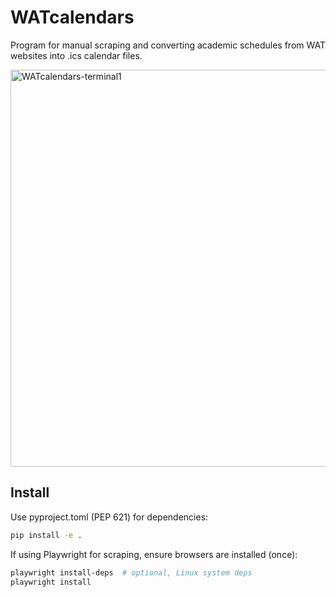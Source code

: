 # WATcalendars
Program for manual scraping and converting academic schedules from WAT websites into .ics calendar files.

<img width="1019" height="635" alt="WATcalendars-terminal1" src="https://github.com/user-attachments/assets/aaef058f-7de0-4a04-94a5-a49a1de5b052" />

## Install

Use pyproject.toml (PEP 621) for dependencies:

```bash
pip install -e .
```

If using Playwright for scraping, ensure browsers are installed (once):

```bash
playwright install-deps  # optional, Linux system deps
playwright install
```
